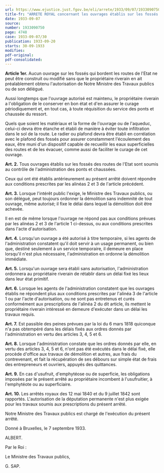 ```yaml
---
url: https://www.ejustice.just.fgov.be/eli/arrete/1933/09/07/1933090750/justel
title-fr: "ARRETE ROYAL concernant les ouvrages établis sur les fossés des routes."
date: 1933-09-07
source:
number: 1933090750
page: 4748
case: 1933-09-07/30
publication: 1933-09-20
starts: 30-09-1933
modifies:
pdf-original:
pdf-consolidated:
---
```


**Article 1er.** Aucun ouvrage sur les fossés qui bordent les routes de l'Etat ne peut être construit ou modifié sans que le propriétaire riverain en ait préalablement obtenu l'autorisation de Notre Ministre des Travaux publics ou de son délégué.

Aussi longtemps que l'ouvrage autorisé est maintenu, le propriétaire riverain a l'obligation de le conserver en bon état et d'en assurer le curage périodiquement et, en tout cas, à toute réquisition du service des ponts et chaussée du ressort.

Quels que soient les matériaux et la forme de l'ouvrage ou de l'aqueduc, celui-ci devra être étanche et établi de manière à éviter toute infiltration dans le sol de la route. Le radier ou plafond devra être établi en corrélation avec le plafond des fossés pour assurer constamment l'écoulement des eaux, être muni d'un dispositif capable de recueillir les eaux superficielles des routes et de les évacuer, comme aussi de faciliter le curage de cet ouvrage.

**Art. 2.** Tous ouvrages établis sur les fossés des routes de l'Etat sont soumis au contrôle de l'administration des ponts et chaussées.

Ceux qui ont été établis antérieurement au présent arrêté doivent répondre aux conditions prescrites par les alinéas 2 et 3 de l'article précédent.

**Art. 3.** Lorsque l'intérêt public l'exige, le Ministre des Travaux publics, ou son délégué, peut toujours ordonner la démolition sans indemnité de tout ouvrage, même autorisé; il fixe le délai dans lequel la démolition doit être achevée.

Il en est de même lorsque l'ouvrage ne répond pas aux conditions prévues par les alinéas 2 et 3 de l'article 1 ci-dessus, ou aux conditions prescrites dans l'acte d'autorisation.

**Art. 4.** Lorsqu'un ouvrage a été autorisé à titre temporaire, si les agents de l'administration constatent qu'il doit servir à un usage permanent, ou bien que, destiné seulement à un service temporaire, il demeure en place lorsqu'il n'est plus nécessaire, l'administration en ordonne la démolition immédiate.

**Art. 5.** Lorsqu'un ouvrage sera établi sans autorisation, l'administration ordonnera au propriétaire riverain de rétablir dans un délai fixé les lieux dans leur état primitif.

**Art. 6.** Lorsque les agents de l'administration constatent que les ouvrages établis ne répondent plus aux conditions prescrites par l'alinéa 3 de l'article 1 ou par l'acte d'autorisation, ou ne sont pas entretenus et curés conformément aux prescriptions de l'alinéa 2 du dit article, ils mettent le propriétaire riverain intéressé en demeure d'exécuter dans un délai les travaux requis.

**Art. 7.** Est passible des peines prévues par la loi du 6 mars 1818 quiconque n'a pas obtempéré dans les délais fixés aux ordres donnés par l'administration en vertu des articles 3, 4, 5 et 6.

**Art. 8.** Lorsque l'administration constate que les ordres donnés par elle, en vertu des articles 3, 4, 5 et 6, n'ont pas été exécutés dans le délai fixé, elle procède d'office aux travaux de démolition et autres, aux frais du contrevenant, et fait la récupération de ses débours sur simple état de frais des entrepreneurs et ouvriers, appuyés des quittances.

**Art. 9.** En cas d'usufruit, d'emphytéose ou de superficie, les obligations imposées par le présent arrêté au propriétaire incombent à l'usufruitier, à l'emphytéote ou au superficiaire.

**Art. 10.** Les arrêtés royaux des 12 mai 1840 et du 9 juillet 1842 sont rapportés. L'autorisation de la députation permanente n'est plus exigée pour les travaux soumis aux prescriptions du présent arrêté.

Notre Ministre des Travaux publics est chargé de l'exécution du présent arrêté.

Donné à Bruxelles, le 7 septembre 1933.

ALBERT.

Par le Roi :

Le Ministre des Travaux publics,

G. SAP.
